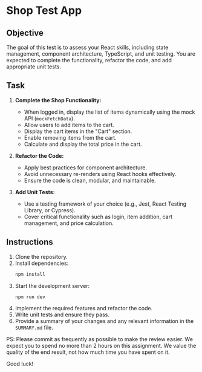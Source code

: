 # Shop Test App

## Objective
The goal of this test is to assess your React skills, including state management, component architecture, TypeScript, and unit testing. You are expected to complete the functionality, refactor the code, and add appropriate unit tests.

## Task
1. **Complete the Shop Functionality:**
   - When logged in, display the list of items dynamically using the mock API (`mockFetchData`).
   - Allow users to add items to the cart.
   - Display the cart items in the "Cart" section.
   - Enable removing items from the cart.
   - Calculate and display the total price in the cart.

2. **Refactor the Code:**
   - Apply best practices for component architecture.
   - Avoid unnecessary re-renders using React hooks effectively.
   - Ensure the code is clean, modular, and maintainable.

3. **Add Unit Tests:**
   - Use a testing framework of your choice (e.g., Jest, React Testing Library, or Cypress).
   - Cover critical functionality such as login, item addition, cart management, and price calculation.

## Instructions
1. Clone the repository.
2. Install dependencies:
   ```bash
   npm install
   ```
3. Start the development server:
   ```bash
   npm run dev
   ```
4. Implement the required features and refactor the code.
5. Write unit tests and ensure they pass.
6. Provide a summary of your changes and any relevant information in the `SUMMARY.md` file.


PS: Please commit as frequently as possible to make the review easier. We expect you to spend no more than 2 hours on this assignment. We value the quality of the end result, not how much time you have spent on it.

Good luck!